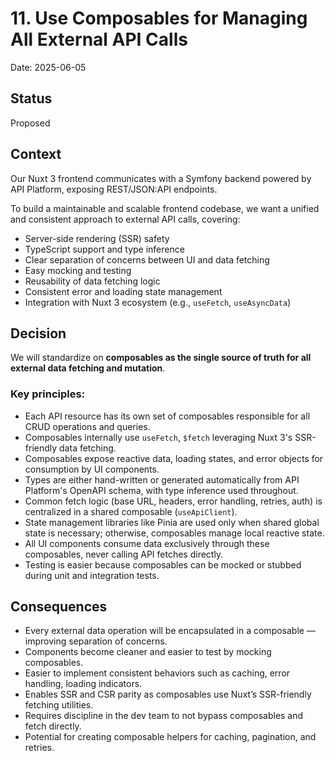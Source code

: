 # 11. Use Composables for Managing All External API Calls

Date: 2025-06-05

## Status

Proposed

## Context

Our Nuxt 3 frontend communicates with a Symfony backend powered by API Platform, exposing REST/JSON:API endpoints.

To build a maintainable and scalable frontend codebase, we want a unified and consistent approach to external API calls, covering:

- Server-side rendering (SSR) safety
- TypeScript support and type inference
- Clear separation of concerns between UI and data fetching
- Easy mocking and testing
- Reusability of data fetching logic
- Consistent error and loading state management
- Integration with Nuxt 3 ecosystem (e.g., `useFetch`, `useAsyncData`)

## Decision

We will standardize on **composables as the single source of truth for all external data fetching and mutation**.

### Key principles:

- Each API resource has its own set of composables responsible for all CRUD operations and queries.
- Composables internally use `useFetch`, `$fetch` leveraging Nuxt 3's SSR-friendly data fetching.
- Composables expose reactive data, loading states, and error objects for consumption by UI components.
- Types are either hand-written or generated automatically from API Platform's OpenAPI schema, with type inference used throughout.
- Common fetch logic (base URL, headers, error handling, retries, auth) is centralized in a shared composable (`useApiClient`).
- State management libraries like Pinia are used only when shared global state is necessary; otherwise, composables manage local reactive state.
- All UI components consume data exclusively through these composables, never calling API fetches directly.
- Testing is easier because composables can be mocked or stubbed during unit and integration tests.

## Consequences

- Every external data operation will be encapsulated in a composable — improving separation of concerns.
- Components become cleaner and easier to test by mocking composables.
- Easier to implement consistent behaviors such as caching, error handling, loading indicators.
- Enables SSR and CSR parity as composables use Nuxt’s SSR-friendly fetching utilities.
- Requires discipline in the dev team to not bypass composables and fetch directly.
- Potential for creating composable helpers for caching, pagination, and retries.
